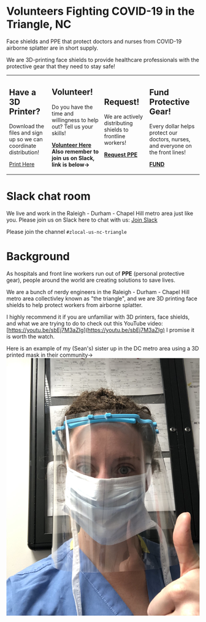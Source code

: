 # Volunteers Fighting COVID-19 in the Triangle, NC

Face shields and PPE that protect doctors and nurses from COVID-19 airborne splatter are in short supply.

We are 3D-printing face shields to provide healthcare professionals with the protective gear that they need to stay safe!


<table>
<tr>
<td>
<h2>Have a 3D Printer?</h2>

Download the files and sign up so we can coordinate distribution!

[Print Here](docs/print.md)


</td>
<td>

<h2>Volunteer!</h2>

Do you have the time and willingness to help out? Tell us your skills!

<b><a href="https://forms.gle/CwF7hVyBP1fBB49A9">Volunteer Here</a>
Also remember to join us on Slack, link is below->

</td>
<td>

<h2>Request!</h2>

We are actively distributing shields to frontline workers!

<b><a href="https://forms.gle/ZrBaD8XHApYGEsFa6">Request PPE</a></b>

</td>
<td>

<h2>Fund Protective Gear!</h2>

Every dollar helps protect our doctors, nurses, and everyone on the front lines!

<b><a href="docs/fund.md">FUND</a></b>
</td>
</tr>

</table>

# Slack chat room

We live and work in the Raleigh - Durham - Chapel Hill metro area just like you.  Please join us on Slack here to chat with us: [Join Slack](https://join.slack.com/t/masksfordocs/shared_invite/zt-dcwc740h-jZtGkDZl8NMGUKzgRXX56g)

Please join the channel `#zlocal-us-nc-triangle`

# Background

As hospitals and front line workers run out of **PPE** (personal protective gear), people around the world are creating solutions to save lives.

We are a bunch of nerdy engineers in the Raleigh - Durham - Chapel Hill metro area collectivley known as "the triangle", and we are 3D printing face shields to help protect workers from airborne splatter.  

I highly recommend it if you are unfamiliar with 3D printers, face shields, and what we are trying to do to check out this YouTube video: [https://youtu.be/sbEj7M3aZIg](https://youtu.be/sbEj7M3aZIg)  I promise it is worth the watch.

Here is an example of my (Sean's) sister up in the DC metro area using a 3D printed mask in their community->
![mask example](images/callan_mask.jpg)
